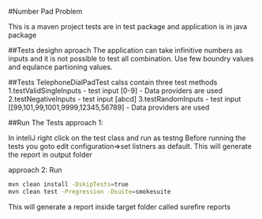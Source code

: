 #Number Pad Problem

This is a maven project tests are in test package and application is in java package

##Tests desighn aproach
The application can take infinitive numbers as inputs and it is not possible to test all combination.
Use few boundry values and equlance partioning values.

##Tests
TelephoneDialPadTest calss contain three test methods
1.testValidSingleInputs - test input [0-9] - Data providers are used
2.testNegativeInputs - test input [abcd]
3.testRandomInputs - test input [[99,101,99,1001,9999,12345,56789] - Data providers are used


##Run The Tests
approach 1:

In inteliJ right click on the test class and run as testng
Before running the tests you  goto edit configuration=>set listners as default.
This will generate the report in output folder

approach 2:
Run
```bash
mvn clean install -DskipTests=true
mvn clean test -Pregression -Dsuite=smokesuite
```
This will generate a report inside target folder called surefire reports